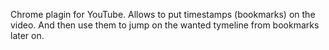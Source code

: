 Chrome plagin for YouTube. Allows to put timestamps (bookmarks) on the video. And then use them to jump on the wanted tymeline from bookmarks later on. 